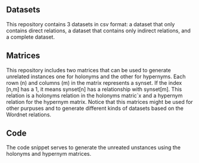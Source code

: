 ## Datasets
This repository contains 3 datasets in csv format: a dataset that only contains direct relations, a dataset that contains only indirect relations, and a complete dataset. 
## Matrices
This repository includes two matrices that can be used to generate unrelated instances one for holonyms and the other for hypernyms. Each rown (n) and columns (m) in the matrix represents a synset.
If the index [n,m] has a 1, it means synset[n] has a relationship with synset[m]. 
This relation is a holonyms relation in the holonyms matric´x and a hypernym relation for the hypernym matrix. 
Notice that this matrices might be used for other purpuses and to generate different kinds of datasets based on the Wordnet relations.

## Code
The code snippet serves to generate the unreated unstances using the holonyms and hypernym matrices.

